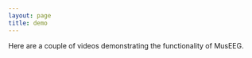 ```yaml
---
layout: page
title: demo
---
```


Here are a couple of videos demonstrating the functionality of MusEEG.
